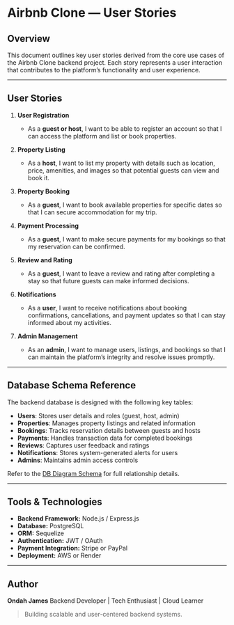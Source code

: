 # Airbnb Clone — User Stories

## Overview

This document outlines key user stories derived from the core use cases of the Airbnb Clone backend project. Each story represents a user interaction that contributes to the platform’s functionality and user experience.

---

## User Stories

1. **User Registration**

   * As a **guest or host**, I want to be able to register an account so that I can access the platform and list or book properties.

2. **Property Listing**

   * As a **host**, I want to list my property with details such as location, price, amenities, and images so that potential guests can view and book it.

3. **Property Booking**

   * As a **guest**, I want to book available properties for specific dates so that I can secure accommodation for my trip.

4. **Payment Processing**

   * As a **guest**, I want to make secure payments for my bookings so that my reservation can be confirmed.

5. **Review and Rating**

   * As a **guest**, I want to leave a review and rating after completing a stay so that future guests can make informed decisions.

6. **Notifications**

   * As a **user**, I want to receive notifications about booking confirmations, cancellations, and payment updates so that I can stay informed about my activities.

7. **Admin Management**

   * As an **admin**, I want to manage users, listings, and bookings so that I can maintain the platform’s integrity and resolve issues promptly.

---

## Database Schema Reference

The backend database is designed with the following key tables:

* **Users**: Stores user details and roles (guest, host, admin)
* **Properties**: Manages property listings and related information
* **Bookings**: Tracks reservation details between guests and hosts
* **Payments**: Handles transaction data for completed bookings
* **Reviews**: Captures user feedback and ratings
* **Notifications**: Stores system-generated alerts for users
* **Admins**: Maintains admin access controls

Refer to the [DB Diagram Schema](./dbdiagram.sql) for full relationship details.

---

## Tools & Technologies

* **Backend Framework:** Node.js / Express.js
* **Database:** PostgreSQL
* **ORM:** Sequelize
* **Authentication:** JWT / OAuth
* **Payment Integration:** Stripe or PayPal
* **Deployment:** AWS or Render

---

## Author

**Ondah James**
Backend Developer | Tech Enthusiast | Cloud Learner

> Building scalable and user-centered backend systems.
